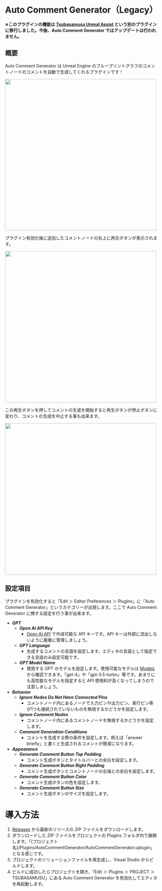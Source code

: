 # Auto Comment Generator（Legacy）
**※このプラグインの機能は [Tsubasamusu Unreal Assist](https://github.com/tsubasamusu/TsubasamusuUnrealAssist) という別のプラグインに移行しました。今後、Auto Comment Generator ではアップデートは行われません。**
## 概要
Auto Comment Generator は Unreal Engine のブループリントグラフのコメントノードのコメントを自動で生成してくれるプラグインです！

<img width="500" src="https://github.com/user-attachments/assets/4b93b2b5-398a-41d1-9454-7d69a06df612">

プラグイン有効化後に追加したコメントノードの右上に再生ボタンが表示されます。

<img width="500" src="https://github.com/user-attachments/assets/dd58db10-43e5-424f-a01a-4fb74654057e">

この再生ボタンを押してコメントの生成を開始すると再生ボタンが停止ボタンに変わり、コメントの生成を中止する事も出来ます。

<img width="500" src="https://github.com/user-attachments/assets/af9f7e85-a7b8-4594-8b71-875e9db7ab71">

## 設定項目
プラグインを有効化すると「Edit ＞ Editor Preferences ＞ Plugins」に「Auto Comment Generator」というカテゴリーが出現します。ここで Auto Comment Generator に関する設定を行う事が出来ます。
- **_GPT_**
    - **_Open AI API Key_**
        - [Open AI API](https://openai.com/index/openai-api/) で作成可能な API キーです。API キーは外部に流出しないように厳重に管理しましょう。
    - **_GPT Language_**
        - 生成するコメントの言語を設定します。エディタの言語として指定できる言語のみ設定可能です。
    - **_GPT Model Name_**
        - 使用する GPT のモデルを設定します。使用可能なモデルは [Models](https://platform.openai.com/docs/models) から確認できます。「gpt-4」や「gpt-3.5-turbo」等です。あまりにも高性能なモデルを指定すると API 使用料が高くなってしまうので注意しましょう。
- **_Behavior_**
    - **_Ignore Nodes Do Not Have Connected Pins_**
        - コメントノード内にあるノードで入力ピンや出力ピン、実行ピン等が1つも接続されていないものを無視するかどうかを設定します。
    - **_Ignore Comment Nodes_**
        - コメントノード内にあるコメントノードを無視するかどうかを設定します。
    - **_Comment Generation Conditions_**
        - コメントを生成する際の条件を設定します。例えば「answer briefly」と書くと生成されるコメントが簡潔になります。
- **_Appearance_**
    - **_Generate Comment Button Top Padding_**
        - コメント生成ボタンとタイトルバーとの余白を設定します。
    - **_Generate Comment Button Right Padding_**
        - コメント生成ボタンとコメントノードの右端との余白を設定します。
    - **_Generate Comment Button Color_**
        - コメント生成ボタンの色を設定します。
    - **_Generate Comment Button Size_**
        - コメント生成ボタンのサイズを設定します。
# 導入方法
1. [Releases](https://github.com/tsubasamusu/AutoCommentGenerator/releases) から最新のリリースの ZIP ファイルをダウンロードします。
2. ダウンロードした ZIP ファイルをプロジェクトの Plugins フォルダ内で展開します。「{プロジェクト名}/Plugins/AutoCommentGenerator/AutoCommentGenerator.uplugin」となる感じです。
3. プロジェクトのソリューションファイルを再生成し、Visual Studio からビルドします。
4. ビルドに成功したらプロジェクトを開き、「Edit ＞ Plugins ＞ PROJECT ＞ TSUBASAMUSU」にある Auto Comment Generator を有効化してエディタを再起動します。

